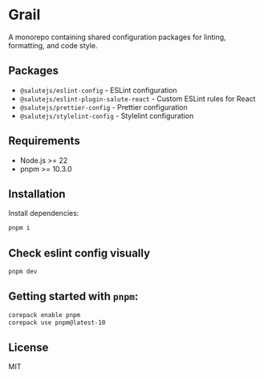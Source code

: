 # Grail

A monorepo containing shared configuration packages for linting, formatting, and code style.

## Packages

- `@salutejs/eslint-config` - ESLint configuration
- `@salutejs/eslint-plugin-salute-react` - Custom ESLint rules for React
- `@salutejs/prettier-config` - Prettier configuration
- `@salutejs/stylelint-config` - Stylelint configuration

## Requirements

- Node.js >= 22
- pnpm >= 10.3.0

## Installation

Install dependencies:

```bash
pnpm i
```

## Check eslint config visually

```bash
pnpm dev
```

## Getting started with `pnpm`:

```bash
corepack enable pnpm
corepack use pnpm@latest-10
```

## License

MIT
